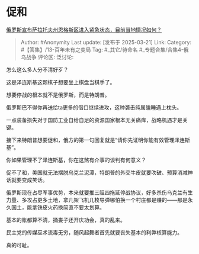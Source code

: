 # 促和
[俄罗斯宣布萨拉托夫州恩格斯区进入紧急状态，目前当地情况如何？](https://www.zhihu.com/question/15419469226/answer/129080401129)

> Author: #Anonymity
> Last update: [发布于 2025-03-21]
> Link:
> Category: #【答集】/13-百年未有之变局 
> Tag: #_其它/待命名 #_专题合集/合集4-俄乌战争 
> 评论区:
> 泛讨论:

怎么这么多人分不清好歹？

这是泽连斯基这颗棋子想要坐上棋盘当棋手了。

想要停战的根本就不是俄罗斯，而是特朗普。

俄罗斯巴不得你再送给ta更多的借口继续进攻，这种袭击纯属瞌睡遇上枕头。

一点装备损失对于国防工业自给自足的资源国家根本无关痛痒，战略机遇才是关键。

接下来特朗普想要促和，俄方的第一句回复就是“请你先证明你能有效管理泽连斯基”。

你如果管理不了泽连斯基，你在这煞有介事的谈判有何意义？

促不了和，美国就无法摆脱乌克兰泥潭，特朗普的外交牛皮就要吹破、预算消减神话就要变成笑话。

俄罗斯现在占尽军事优势，本来就要推三阻四拖延停战协议，好多杀伤乌克兰有生力量、多攻占更多土地，拿几架飞机几枚导弹哪怕换一个村庄都是赚的——那是永久国土，能拿铁皮火药换简直不要太划算。

基本的账都算不清，捅娄子还开庆功会，真的乱来。

民主党的传媒巫术流毒无穷，随风起舞者首先就要丧失基本的利弊核算能力。

真的可耻。
